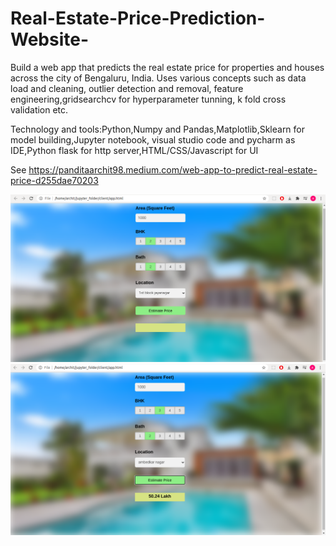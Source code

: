 # Real-Estate-Price-Prediction-Website-
Build a web app that predicts the real estate price for properties and houses across the city of Bengaluru, India. Uses various concepts such as data load and cleaning, outlier detection and removal, feature engineering,gridsearchcv for hyperparameter tunning, k fold cross validation etc. 

Technology and tools:Python,Numpy and Pandas,Matplotlib,Sklearn for model building,Jupyter notebook, visual studio code and pycharm as IDE,Python flask for http server,HTML/CSS/Javascript for UI

See https://panditaarchit98.medium.com/web-app-to-predict-real-estate-price-d255dae70203

<img src="Snapshots_Website/Screenshot from 2020-12-12 18-45-58.png">
<img src="Snapshots_Website/Screenshot from 2020-12-12 18-46-53.png">
